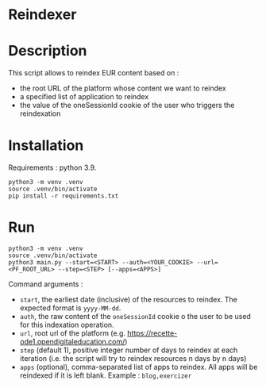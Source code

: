 # Reindexer

# Description

This script allows to reindex EUR content based on :
- the root URL of the platform whose content we want to reindex
- a specified list of application to reindex
- the value of the oneSessionId cookie of the user who triggers the reindexation

# Installation

Requirements : python 3.9.

```shell
python3 -m venv .venv
source .venv/bin/activate
pip install -r requirements.txt
```

# Run


```shell
python3 -m venv .venv
source .venv/bin/activate
python3 main.py --start=<START> --auth=<YOUR_COOKIE> --url=<PF_ROOT_URL> --step=<STEP> [--apps=<APPS>]
```

Command arguments :

- `start`, the earliest date (inclusive) of the resources to reindex. The expected format is `yyyy-MM-dd`.
- `auth`, the raw content of the `oneSessionId` cookie o the user to be used for this indexation operation.
- `url`, root url of the platform (e.g. https://recette-ode1.opendigitaleducation.com/)
- `step` (default 1), positive integer number of days to reindex at each iteration (i.e. the script will try to reindex resources n days by n days)
- `apps` (optional), comma-separated list of apps to reindex. All apps will be reindexed if it is left blank. Example : `blog,exercizer`
